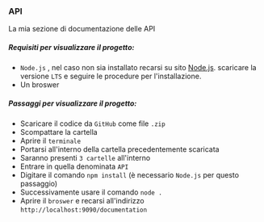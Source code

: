 ### API 
La mia sezione di documentazione delle API
##### Requisiti per visualizzare il progetto:
- `Node.js` , nel caso non sia installato recarsi su sito [Node.js](https://nodejs.org/). scaricare la versione `LTS` e seguire le procedure per l'installazione.
- Un broswer  

##### Passaggi per visualizzare il progetto:
- Scaricare il codice da `GitHub` come file `.zip`
- Scompattare la cartella
- Aprire il `terminale` 
- Portarsi all'interno della cartella precedentemente scaricata
- Saranno presenti `3 cartelle` all'interno 
- Entrare in quella denominata `API`
- Digitare il comando `npm install` (è necessario  `Node.js` per questo passaggio)
- Successivamente usare il comando `node .`
- Aprire il `broswer` e recarsi all'indirizzo `http://localhost:9090/documentation`